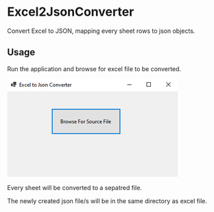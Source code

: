 # Excel2JsonConverter
Convert Excel to JSON, mapping every sheet rows to json objects.

## Usage

Run the application and browse for excel file to be converted.

![Getting Started](ExcelToJsonConverter.PNG)

Every sheet will be converted to a sepatred file.

The newly created json file/s will be in the same directory as excel file.



